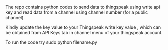 The repo contains python codes to send data to thingspeak using write api key and read data from a channel using channel number (for a public channel).

Kindly update the key value to your Thingspeak write key value , which can be obtained from API Keys tab in channel menu of your thingspeak account.

To run the code try sudo python filename.py


